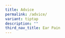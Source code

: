 ```yaml
---
title: Advice
permalink: /advice/
variant: tiptap
description: ""
third_nav_title: Ear Pain
---
```

<p></p>